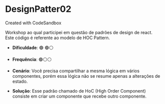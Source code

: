 # DesignPatter02
Created with CodeSandbox

Workshop ao qual participei em questão de padrões de design de react. Este código é referente ao modelo de HOC Pattern.

- **Dificuldade**: 🟢 🟢⚪
- **Frequência**: 🟢⚪⚪

- **Cenário**: Você precisa compartilhar a mesma lógica em vários componentes, porém essa lógica não se resume apenas a alterações de estado.
- **Solução**: Esse padrão chamado de HoC (High Order Component) consiste em criar um componente que recebe outro componente.
